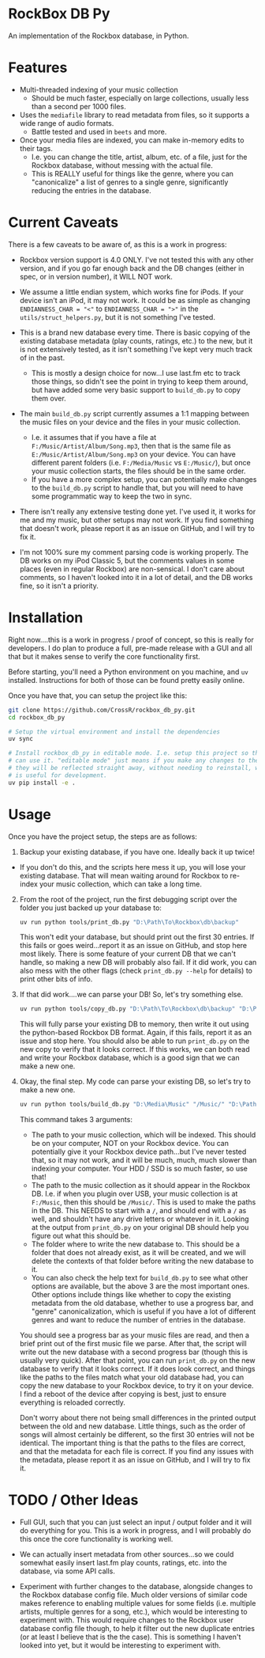 # RockBox DB Py

An implementation of the Rockbox database, in Python.

# Features

- Multi-threaded indexing of your music collection
  - Should be much faster, especially on large collections, usually less than a
    second per 1000 files.
- Uses the `mediafile` library to read metadata from files, so it supports
  a wide range of audio formats.
  - Battle tested and used in `beets` and more.
- Once your media files are indexed, you can make in-memory edits to their tags.
  - I.e. you can change the title, artist, album, etc. of a file, just for
    the Rockbox database, without messing with the actual file.
  - This is REALLY useful for things like the genre, where you can "canonicalize"
    a list of genres to a single genre, significantly reducing the entries
    in the database.

# Current Caveats

There is a few caveats to be aware of, as this is a work in progress:

- Rockbox version support is 4.0 ONLY. I've not tested this with any other
  version, and if you go far enough back and the DB changes (either in spec, or
  in version number), it WILL NOT work.

- We assume a little endian system, which works fine for iPods. If your device
  isn't an iPod, it may not work. It could be as simple as changing
  `ENDIANNESS_CHAR = "<"` to `ENDIANNESS_CHAR = ">"` in the
  `utils/struct_helpers.py`, but it is not something I've tested.

- This is a brand new database every time. There is basic copying of the
  existing database metadata (play counts, ratings, etc.) to the new,
  but it is not extensively tested, as it isn't something I've kept
  very much track of in the past.

  - This is mostly a design choice for now...I use last.fm etc to track those
    things, so didn't see the point in trying to keep them around, but have
    added some very basic support to `build_db.py` to copy them over.

- The main `build_db.py` script currently assumes a 1:1 mapping between
  the music files on your device and the files in your music collection.

  - I.e. it assumes that if you have a file at `F:/Music/Artist/Album/Song.mp3`,
    then that is the same file as `E:/Music/Artist/Album/Song.mp3` on your
    device. You can have different parent folders (i.e. `F:/Media/Music` vs
    `E:/Music/`), but once your music collection starts, the files should be in
    the same order.
  - If you have a more complex setup, you can potentially make changes to the
    `build_db.py` script to handle that, but you will need to have some
    programmatic way to keep the two in sync.

- There isn't really any extensive testing done yet. I've used it, it works for
  me and my music, but other setups may not work. If you find something that
  doesn't work, please report it as an issue on GitHub, and I will try to fix it.

- I'm not 100% sure my comment parsing code is working properly. The DB works on
  my iPod Classic 5, but the comments values in some places (even in regular
  Rockbox) are non-sensical. I don't care about comments, so I haven't looked
  into it in a lot of detail, and the DB works fine, so it isn't a priority.

# Installation

Right now....this is a work in progress / proof of concept, so this is really for
developers. I do plan to produce a full, pre-made release with a GUI and all that
but it makes sense to verify the core functionality first.

Before starting, you'll need a Python environment on you machine, and `uv` installed.
Instructions for both of those can be found pretty easily online.

Once you have that, you can setup the project like this:

```bash
git clone https://github.com/CrossR/rockbox_db_py.git
cd rockbox_db_py

# Setup the virtual environment and install the dependencies
uv sync

# Install rockbox_db_py in editable mode. I.e. setup this project so that you
# can use it. "editable mode" just means if you make any changes to the code,
# they will be reflected straight away, without needing to reinstall, which
# is useful for development.
uv pip install -e .
```

# Usage

Once you have the project setup, the steps are as follows:

1. Backup your existing database, if you have one. Ideally back it up twice!

- If you don't do this, and the scripts here mess it up, you will lose
  your existing database. That will mean waiting around for Rockbox to
  re-index your music collection, which can take a long time.

2. From the root of the project, run the first debugging script over the
   folder you just backed up your database to:

   ```bash
   uv run python tools/print_db.py "D:\Path\To\Rockbox\db\backup"
   ```

   This won't edit your database, but should print out the first 30 entries.
   If this fails or goes weird...report it as an issue on GitHub, and stop here
   most likely. There is some feature of your current DB that we can't handle,
   so making a new DB will probably also fail. If it did work, you can also
   mess with the other flags (check `print_db.py --help` for details) to print
   other bits of info.

3. If that did work....we can parse your DB! So, let's try something else.

   ```bash
   uv run python tools/copy_db.py "D:\Path\To\Rockbox\db\backup" "D:\Path\To\Rockbox\db\copy"
   ```

   This will fully parse your existing DB to memory, then write it out using the
   python-based Rockbox DB format. Again, if this fails, report it as an issue
   and stop here. You should also be able to run `print_db.py` on the new copy
   to verify that it looks correct. If this works, we can both read and write
   your Rockbox database, which is a good sign that we can make a new one.

4. Okay, the final step. My code can parse your existing DB, so let's try to
   make a new one.

   ```bash
   uv run python tools/build_db.py "D:\Media\Music" "/Music/" "D:\Path\To\Rockbox\db\new_db"
   ```

   This command takes 3 arguments:

   - The path to your music collection, which will be indexed. This should be on
     your computer, NOT on your Rockbox device. You can potentially give it your
     Rockbox device path...but I've never tested that, so it may not work, and it
     will be much, much, much slower than indexing your computer. Your HDD / SSD
     is so much faster, so use that!
   - The path to the music collection as it should appear in the Rockbox DB.
     I.e. if when you plugin over USB, your music collection is at `F:/Music`,
     then this should be `/Music/`. This is used to make the paths in the DB.
     This NEEDS to start with a `/`, and should end with a `/` as well, and
     shouldn't have any drive letters or whatever in it. Looking at the
     output from `print_db.py` on your original DB should help you figure
     out what this should be.
   - The folder where to write the new database to. This should be a folder
     that does not already exist, as it will be created, and we will delete
     the contexts of that folder before writing the new database to it.
   - You can also check the help text for `build_db.py` to see what other
     options are available, but the above 3 are the most important ones.  Other
     options include things like whether to copy the existing metadata from the
     old database, whether to use a progress bar, and "genre" canonicalization,
     which is useful if you have a lot of different genres and want to reduce the
     number of entries in the database.

   You should see a progress bar as your music files are read, and then a brief
   print out of the first music file we parse. After that, the script will write
   out the new database with a second progress bar (though this is usually very
   quick). After that point, you can run `print_db.py` on the new database to
   verify that it looks correct. If it does look correct, and things like the
   paths to the files match what your old database had, you can copy the new
   database to your Rockbox device, to try it on your device.  I find a reboot
   of the device after copying is best, just to ensure everything is reloaded
   correctly.

   Don't worry about there not being small differences in the printed output
   between the old and new database. Little things, such as the order of songs
   will almost certainly be different, so the first 30 entries will not be
   identical. The important thing is that the paths to the files are correct,
   and that the metadata for each file is correct. If you find any issues with
   the metadata, please report it as an issue on GitHub, and I will try to
   fix it.


# TODO / Other Ideas

 - Full GUI, such that you can just select an input / output folder and it
   will do everything for you. This is a work in progress, and I will
   probably do this once the core functionality is working well.

 - We can actually insert metadata from other sources...so we could somewhat
   easily insert last.fm play counts, ratings, etc. into the database, via
   some API calls.

 - Experiment with further changes to the database, alongside changes to the
   Rockbox database config file. Much older versions of similar code makes
   reference to enabling multiple values for some fields (i.e. multiple
   artists, multiple genres for a song, etc.), which would be
   interesting to experiment with. This would require changes to the Rockbox
   user database config file though, to help it filter out the new duplicate
   entries (or at least I believe that is the the case). This is
   something I haven't looked into yet, but it would be interesting to
   experiment with.
